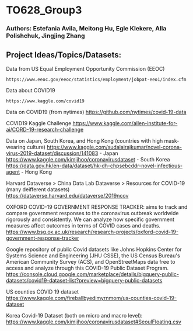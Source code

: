 # TO628_Group3

### Authors: Estefania Avila, Meitong Hu, Egle Klekere, Alla Polishchuk, Jingjing Zhang

## Project Ideas/Topics/Datasets:

Data from US Equal Employment Opportunity Commission (EEOC)

    https://www.eeoc.gov/eeoc/statistics/employment/jobpat-eeo1/index.cfm
    
Data about COVID19

    https://www.kaggle.com/covid19
    
Data on COVID19 (from nytimes)
    https://github.com/nytimes/covid-19-data


COVID19 Kaggle Challenge
    https://www.kaggle.com/allen-institute-for-ai/CORD-19-research-challenge
    

Data on Japan, South Korea, and Hong Kong (countries with high mask-wearing culture)
    https://www.kaggle.com/sudalairajkumar/novel-corona-virus-2019-dataset/discussion/141083 - Japan
    https://www.kaggle.com/kimjihoo/coronavirusdataset - South Korea
    https://data.gov.hk/en-data/dataset/hk-dh-chpsebcddr-novel-infectious-agent - Hong Kong

Harvard Dataverse > China Data Lab Dataverse > Resources for COVID-19 (many deifferent datasets)
https://dataverse.harvard.edu/dataverse/2019ncov

OXFORD COVID-19 GOVERNMENT RESPONSE TRACKER: aims to track and compare government responses to the coronavirus outbreak worldwide rigorously and consistently. We can analyze how specific government measures affect outcomes in terms of COVID cases and deaths.
https://www.bsg.ox.ac.uk/research/research-projects/oxford-covid-19-government-response-tracker

Google repository of public Covid datasets like Johns Hopkins Center for Systems Science and Engineering (JHU CSSE), the US Census Bureau's American Community Survey (ACS), and OpenStreetMaps data free to access and analyze through this COVID-19 Public Dataset Program.
https://console.cloud.google.com/marketplace/details/bigquery-public-datasets/covid19-dataset-list?preview=bigquery-public-datasets


US counties COVID 19 dataset
https://www.kaggle.com/fireballbyedimyrnmom/us-counties-covid-19-dataset


Korea Covid-19 Dataset (both on micro and macro level):
https://www.kaggle.com/kimjihoo/coronavirusdataset#SeoulFloating.csv
